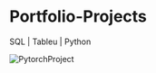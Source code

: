 # Portfolio-Projects
SQL | Tableu | Python

![PytorchProject](https://user-images.githubusercontent.com/106122834/177012694-697273b9-7239-403c-8770-9595725dd2ab.jpeg)
